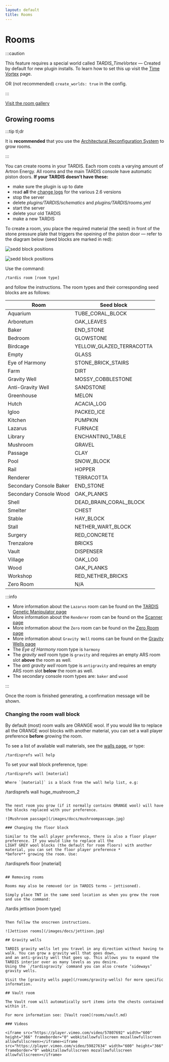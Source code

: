 ```yaml
---
layout: default
title: Rooms
---
```


# Rooms

:::caution

This feature requires a special world called _TARDIS\_TimeVortex_ — Created by default for new plugin installs. To learn how to set this up visit the [Time Vortex](time-vortex)
  page.

OR (not recommended) `create_worlds: true` in the config.

:::

[Visit the room gallery](/rooms/gallery)

## Growing rooms

:::tip tl;dr

It is **recommended** that you use the [Architectural Reconfiguration System](ars) to grow rooms.

:::

You can create rooms in your TARDIS. Each room costs a varying amount of Artron Energy. All rooms and the main TARDIS
console have automatic piston doors. **If your TARDIS doesn’t have these:**

- make sure the plugin is up to date
- read **all** the [change logs](change-log) for the various 2.6 versions
- stop the server
- delete _plugins/TARDIS/schematics_ and _plugins/TARDIS/rooms.yml_
- start the server
- delete your old TARDIS
- make a new TARDIS

To create a room, you place the required material (the seed) in front of the stone pressure plate that triggers the
opeining of the piston door — refer to the diagram below (seed blocks are marked in red):

![sedd block positions](/images/docs/seedblockpositions.png)

![sedd block positions](/images/docs/seedblocks.jpg)

Use the command:

```
/tardis room [room type]
```

and follow the instructions. The room types and their corresponding seed blocks are as follows:

| Room | Seed block |
| ---- | ---------- |
| Aquarium | TUBE_CORAL_BLOCK |
| Arboretum | OAK_LEAVES |
| Baker | END_STONE |
| Bedroom | GLOWSTONE |
| Birdcage | YELLOW_GLAZED_TERRACOTTA |
| Empty | GLASS |
| Eye of Harmony | STONE_BRICK_STAIRS |
| Farm | DIRT |
| Gravity Well | MOSSY_COBBLESTONE |
| Anti-Gravity Well | SANDSTONE |
| Greenhouse | MELON |
| Hutch | ACACIA_LOG |
| Igloo | PACKED_ICE |
| Kitchen | PUMPKIN |
| Lazarus | FURNACE |
| Library | ENCHANTING_TABLE |
| Mushroom | GRAVEL |
| Passage | CLAY |
| Pool | SNOW_BLOCK |
| Rail | HOPPER |
| Renderer | TERRACOTTA |
| Secondary Console Baker | END_STONE |
| Secondary Console Wood | OAK_PLANKS |
| Shell | DEAD_BRAIN_CORAL_BLOCK |
| Smelter | CHEST |
| Stable | HAY_BLOCK |
| Stall | NETHER_WART_BLOCK |
| Surgery | RED_CONCRETE |
| Trenzalore | BRICKS |
| Vault | DISPENSER |
| Village | OAK_LOG |
| Wood | OAK_PLANKS |
| Workshop | RED_NETHER_BRICKS |
| Zero Room | N/A |

:::info

- More information about the `Lazarus` room can be found on the [TARDIS Genetic Manipulator page](lazarus)
- More information about the `Renderer` room can be found on the [Scanner page](scanner#renderer)
- More information about the `Zero` room can be found on the [Zero Room page](/rooms/zero)
- More information about `Gravity Well` rooms can be found on the [Gravity Wells page](/rooms/gravity-wells)
- The _Eye of Harmony_ room type is `harmony`
- The _gravity well_ room type is `gravity` and requires an empty ARS room slot **above** the room as well.
- The _anti gravity well_ room type is `antigravity` and requires an empty ARS room slot **below** the room as well.
- The secondary console room types are: `baker` and `wood`

:::

Once the room is finished generating, a confirmation message will be shown.

### Changing the room wall block

By default (most) room walls are ORANGE wool. If you would like to replace all the ORANGE wool blocks with another
material, you can set a wall player preference **before** growing the room.

To see a list of available wall materials, see the [walls page](walls), or type:

```
/tardisprefs wall help
```

To set your wall block preference, type:

```
/tardisprefs wall [material]

Where `[material]` is a block from the wall help list, e.g:

```
/tardisprefs wall huge_mushroom_2
```

The next room you grow (if it normally contains ORANGE wool) will have the blocks replaced with your preference.

![Mushroom passage](/images/docs/mushroompassage.jpg)

### Changing the floor block

Similar to the wall player preference, there is also a floor player preference. If you would like to replace all the
LIGHT GREY wool blocks (the default for room floors) with another material, you can set the floor player preference *
*before** growing the room. Use:

```
/tardisprefs floor [material]
```

## Removing rooms

Rooms may also be removed (or in TARDIS terms — jettisoned).

Simply place TNT in the same seed location as when you grew the room and use the command:

```
/tardis jettison [room type]
```

Then follow the onscreen instructions.

![Jettison rooms](/images/docs/jettison.jpg)

## Gravity wells

TARDIS gravity wells let you travel in any direction without having to walk. You can grow a gravity well that goes down,
and an anti-gravity well that goes up. This allows you to expand the TARDIS interior over as many levels as you desire.
Using the `/tardisgravity` command you can also create ‘sideways’ gravity wells.

Visit the [gravity wells page](/rooms/gravity-wells) for more specific information.

## Vault room

The Vault room will automatically sort items into the chests contained within it.

For more information see: [Vault room](rooms/vault.md)

### Videos

<iframe src="https://player.vimeo.com/video/57807692" width="600" height="366" frameborder="0" webkitallowfullscreen mozallowfullscreen allowfullscreen></iframe><iframe src="https://player.vimeo.com/video/59827634" width="600" height="366" frameborder="0" webkitallowfullscreen mozallowfullscreen allowfullscreen></iframe>
